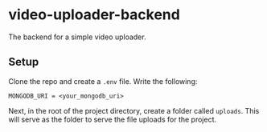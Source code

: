 # video-uploader-backend

The backend for a simple video uploader.

## Setup

Clone the repo and create a `.env` file. Write the following:

```
MONGODB_URI = <your_mongodb_uri>
```

Next, in the root of the project directory, create a folder called `uploads`. This will serve as the folder to serve the file uploads for the project.
